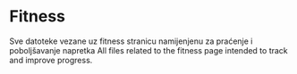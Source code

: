 # Fitness
Sve datoteke vezane uz fitness stranicu namijenjenu za praćenje i poboljšavanje napretka
All files related to the fitness page intended to track and improve progress.
